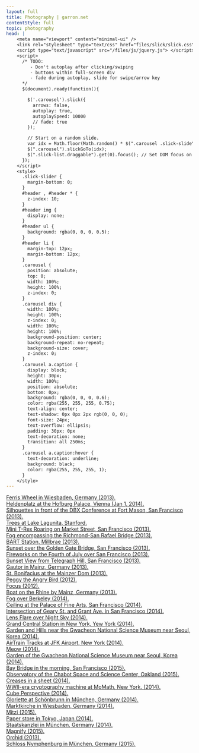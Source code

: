 ```yaml
---
layout: full
title: Photography | garron.net
contentStyle: full
topic: photography
head: |
    <meta name="viewport" content="minimal-ui" />
    <link rel="stylesheet" type="text/css" href="files/slick/slick.css"/>
    <script type="text/javascript" src="/files/js/jquery.js"> </script>
    <script>
      /* TODO:
         - Don't autoplay after clicking/swiping
         - buttons within full-screen div
         - fade during autoplay, slide for swipe/arrow key
      */
      $(document).ready(function(){

        $('.carousel').slick({
          arrows: false,
          autoplay: true,
          autoplaySpeed: 10000
          // fade: true
        });

        // Start on a random slide.
        var idx = Math.floor(Math.random() * $(".carousel .slick-slide").length);
        $(".carousel").slickGoTo(idx);
        $(".slick-list.draggable").get(0).focus(); // Set DOM focus on the element so that we can use the keyboard immediately.
      });
    </script>
    <style>
      .slick-slider {
        margin-bottom: 0;
      }
      #header , #header * {
        z-index: 10;
      }
      #header img {
        display: none;
      }
      #header ul {
        background: rgba(0, 0, 0, 0.5);
      }
      #header li {
        margin-top: 12px;
        margin-bottom: 12px;
      }
      .carousel {
        position: absolute;
        top: 0;
        width: 100%;
        height: 100%;
        z-index: 0;
      }
      .carousel div {
        width: 100%;
        height: 100%;
        z-index: 0;
        width: 100%;
        height: 100%;
        background-position: center;
        background-repeat: no-repeat;
        background-size: cover;
        z-index: 0;
      }
      .carousel a.caption {
        display: block;
        height: 30px;
        width: 100%;
        position: absolute;
        bottom: 0px;
        background: rgba(0, 0, 0, 0.6);
        color: rgba(255, 255, 255, 0.75);
        text-align: center;
        text-shadow: 0px 0px 2px rgb(0, 0, 0);
        font-size: 24px;
        text-overflow: ellipsis;
        padding: 30px; 0px
        text-decoration: none;
        transition: all 250ms;
      }
      .carousel a.caption:hover {
        text-decoration: underline;
        background: black;
        color: rgba(255, 255, 255, 1);
      }
    </style>
---
```


<div class="carousel" tabindex="0">
  <div style="background-position: 50% 52%; background-image: url('2560px-40/DSC00151.jpg')">
    <a class="caption" href="2560px/DSC00151.jpg">Ferris Wheel in Wiesbaden, Germany (2013).</a></div>
  <div style="background-position: 42% 10%;background-image: url('2560px-40/DSC00482.jpg')">
    <a class="caption" href="2560px/DSC00482.jpg">Heldenplatz at the Hofburg Palace, Vienna (Jan 1, 2014).</a></div>
  <div style="background-position: 50% 47%; background-image: url('2560px-40/DSC08938.jpg')">
    <a class="caption" href="2560px/DSC08938.jpg">Silhouettes in front of the DBX Conference at Fort Mason, San Francisco (2013).</a></div>
  <div style="background-position: 50% 50%; background-image: url('2560px-40/DSC08963.jpg')">
    <a class="caption" href="2560px/DSC08963.jpg">Trees at Lake Lagunita, Stanford.</a></div>
  <div style="background-position: 50% 15%; background-image: url('2560px-40/DSC08994.jpg')">
    <a class="caption" href="2560px/DSC08994.jpg">Mini T-Rex Roaring on Market Street, San Francisco (2013).</a></div>
  <div style="background-position: 65% 85%; background-image: url('2560px-40/DSC09136.jpg')">
    <a class="caption" href="2560px/DSC09136.jpg">Fog encompassing the Richmond-San Rafael Bridge (2013).</a></div>
  <div style="background-position: 50% 75%; background-image: url('2560px-40/DSC09275.jpg')">
    <a class="caption" href="2560px/DSC09275.jpg">BART Station, Millbrae (2013).</a></div>
  <div style="background-position: 50% 60%; background-image: url('2560px-40/DSC09627.jpg')">
    <a class="caption" href="2560px/DSC09627.jpg">Sunset over the Golden Gate Bridge, San Francisco (2013).</a></div>
  <div style="background-position: 30% 25%; background-image: url('2560px-40/DSC09838.jpg')">
    <a class="caption" href="2560px/DSC09838.jpg">Fireworks on the Fourth of July over San Francisco (2013).</a></div>
  <div style="background-position: 50% 70%; background-image: url('2560px-40/IMG_0971.jpg')">
    <a class="caption" href="2560px/IMG_0971.jpg">Sunset View from Telegraph Hill, San Francisco (2013).</a></div>
  <div style="background-position: 50% 50%; background-image: url('2560px-40/IMG_1896_899_900_tonemapped.jpg')">
    <a class="caption" href="2560px/IMG_1896_899_900_tonemapped.jpg">Gautor in Mainz, Germany (2013).</a></div>
  <div style="background-position: 50% 30%; background-image: url('2560px-40/IMG_2348.jpg')">
    <a class="caption" href="2560px/IMG_2348.jpg">St. Bonifacius at the Mainzer Dom (2013).</a></div>
  <div style="background-position: 40% 50%; background-image: url('2560px-40/IMG_6271.jpg')">
    <a class="caption" href="2560px/IMG_6271.jpg">Peggy the Angry Bird (2012).</a></div>
  <div style="background-position: 50% 50%; background-image: url('2560px-40/focus.jpg')">
    <a class="caption" href="2560px/focus.jpg">Focus (2012).</a></div>
  <div style="background-position: 50% 80%; background-image: url('2560px-40/IMG_9818_19_20_21_22_23_24_tonemapped_fused.jpg')">
    <a class="caption" href="2560px/IMG_9818_19_20_21_22_23_24_tonemapped_fused.jpg">Boat on the Rhine by Mainz, Germany (2013).</a></div>
  <div style="background-position: 50% 40%; background-image: url('2560px-40/Berkeley Hills.jpg')">
    <a class="caption" href="2560px/Berkeley Hills.jpg">Fog over Berkeley (2014).</a></div>
  <div style="background-position: 50% 50%; background-image: url('2560px-40/DSC01484.jpg')">
    <a class="caption" href="2560px/DSC01484.jpg">Ceiling at the Palace of Fine Arts, San Francisco (2014).</a></div>
  <div style="background-position: 50% 75%; background-image: url('2560px-40/IMG_7264.jpg')">
    <a class="caption" href="2560px/IMG_7264.jpg">Intersection of Geary St. and Grant Ave. in San Francisco (2014).</a></div>
  <div style="background-position: 50% 0%; background-image: url('2560px-40/IMG_9740.jpg')">
    <a class="caption" href="2560px/IMG_9740.jpg">Lens Flare over Night Sky (2014).</a></div>
  <div style="background-position: 43% 50%; background-image: url('2560px-40/DSC02149.jpg')">
    <a class="caption" href="2560px/DSC02149.jpg">Grand Central Station in New York, Yew York (2014).</a></div>
  <div style="background-position: 50% 50%; background-image: url('2560px-40/DSC04124_5_6_7_8_tonemapped.jpg')">
    <a class="caption" href="2560px/DSC04124_5_6_7_8_tonemapped.jpg">Garden and Hills near the Gwacheon National Science Museum near Seoul, Korea (2014).</a></div>
  <div style="background-position: 50% 30%; background-image: url('2560px-40/DSC02112.jpg')">
    <a class="caption" href="2560px/DSC02112.jpg">AirTrain Tracks at JFK Airport, New York (2014).</a></div>
  <div style="background-position: 35% 60%; background-image: url('2560px-40/IMG_7606.jpg')">
    <a class="caption" href="2560px/IMG_7606.jpg">Meow (2014).</a></div>
  <div style="background-position: 80% 65%; background-image: url('2560px-40/DSC04024.jpg')">
    <a class="caption" href="2560px/DSC04024.jpg">Garden of the Gwacheon National Science Museum near Seoul, Korea (2014).</a></div>
  <div style="background-position: 60% 45%; background-image: url('2560px-40/bay-bridge.jpg')">
    <a class="caption" href="2560px/bay-bridge.jpg">Bay Bridge in the morning, San Francisco (2015).</a></div>
  <div style="background-position: 53% 50%; background-image: url('2560px-40/chabot.jpg')">
    <a class="caption" href="2560px/chabot.jpg">Observatory of the Chabot Space and Science Center, Oakland (2015).</a></div>
  <div style="background-position: 50% 50%; background-image: url('2560px-40/creases.jpg')">
    <a class="caption" href="2560px/creases.jpg">Creases in a sheet (2014).</a></div>
  <div style="background-position: 65% 50%; background-image: url('2560px-40/crypto-machine.jpg')">
    <a class="caption" href="2560px/crypto-machine.jpg">WWII-era cryptography machine at MoMath, New York. (2014).</a></div>
  <div style="background-position: 50% 60%; background-image: url('2560px-40/cube-perspective.jpg');">
    <a class="caption" href="2560px/cube-perspective.jpg">Cube Perspective (2014).</a></div>
  <div style="background-position: 50% 50%; background-image: url('2560px-40/gloriette.jpg')">
    <a class="caption" href="2560px/gloriette.jpg">Gloriette at Schönbrunn in München, Germany (2014).</a></div>
  <div style="background-position: 50% 50%; background-image: url('2560px-40/marktkirche.jpg')">
    <a class="caption" href="2560px/marktkirche.jpg">Marktkirche in Wiesbaden, Germany (2014).</a></div>
  <div style="background-position: 50% 25%; background-image: url('2560px-40/mitzi.jpg');">
    <a class="caption" href="2560px/mitzi.jpg">Mitzi (2015).</a></div>
  <div style="background-position: bottom; background-image: url('2560px-40/paper-store.jpg');">
    <a class="caption" href="2560px/paper-store.jpg">Paper store in Tokyo, Japan (2014).</a></div>
  <div style="background-position: 50% 50%; background-image: url('2560px-40/staatskanzlei.jpg')">
    <a class="caption" href="2560px/staatskanzlei.jpg">Staatskanzlei in München, Germany (2014).</a></div>
  <div style="background-position: 50% 50%; background-image: url('2560px-40/magnify.jpg')">
    <a class="caption" href="2560px/magnify.jpg">Magnify (2015).</a></div>
  <div style="background-position: 62% 47%; background-image: url('2560px-40/orchid.jpg')">
    <a class="caption" href="2560px/orchid.jpg">Orchid (2013).</a></div>
  <div style="background-position: 50% 50%; background-image: url('2560px-40/nymphenburg.jpg')">
    <a class="caption" href="2560px/nymphenburg.jpg">Schloss Nymphenburg in München, Germany (2015).</a></div>
</div>

<script type="text/javascript" src="files/slick/slick.js"> </script>
